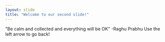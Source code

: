 ```yaml
---
layout: slide
title: "Welcome to our second slide!"
---
```

"Be calm and collected and everything will be OK" -Raghu Prabhu
Use the left arrow to go back!
